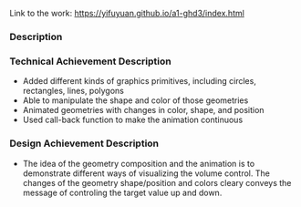 Link to the work: https://yifuyuan.github.io/a1-ghd3/index.html

### Description

### Technical Achievement Description
* Added different kinds of graphics primitives, including circles, rectangles, lines, polygons
* Able to manipulate the shape and color of those geometries
* Animated geometries with changes in color, shape, and position
* Used call-back function to make the animation continuous

### Design Achievement Description
* The idea of the geometry composition and the animation is to demonstrate different ways of visualizing the volume control. The changes of the geometry shape/position and colors cleary conveys the message of controling the target value up and down. 

